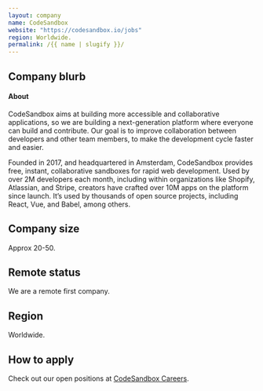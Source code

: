 ```yaml
---
layout: company
name: CodeSandbox
website: "https://codesandbox.io/jobs"
region: Worldwide.
permalink: /{{ name | slugify }}/
---
```


## Company blurb

#### About

CodeSandbox aims at building more accessible and collaborative applications, so we are building a next-generation platform where everyone can build and contribute. Our goal is to improve collaboration between developers and other team members, to make the development cycle faster and easier. 

Founded in 2017, and headquartered in Amsterdam, CodeSandbox provides free, instant, collaborative sandboxes for rapid web development. Used by over 2M developers each month, including within organizations like Shopify, Atlassian, and Stripe, creators have crafted over 10M apps on the platform since launch. It’s used by thousands of open source projects, including React, Vue, and Babel, among others.

## Company size

Approx 20-50.

## Remote status

We are a remote first company.

## Region

Worldwide.

## How to apply

Check out our open positions at [CodeSandbox Careers](https://codesandbox.io/jobs).